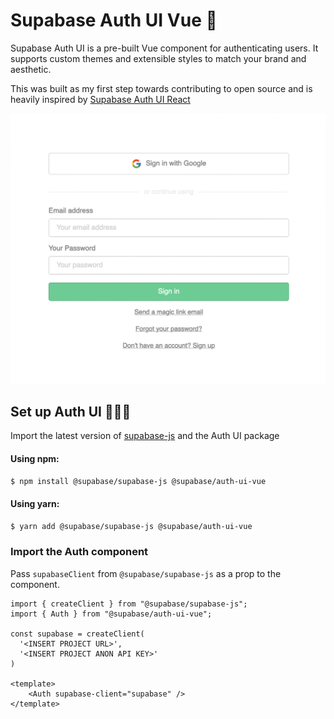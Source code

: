 # Supabase Auth UI Vue 💚

Supabase Auth UI is a pre-built Vue component for authenticating users. It supports custom themes and extensible styles to match your brand and aesthetic.

This was built as my first step towards contributing to open source and is heavily inspired by [Supabase Auth UI React](https://github.com/supabase/auth-ui/tree/main/packages/react)

<img width="552" src="/auth.png" alt="Screenshot of what the Auth component looks like the with the ThemeSupa theme">

## Set up Auth UI 👷🏽‍♂️
Import the latest version of [supabase-js](https://supabase.com/docs/reference/javascript) and the Auth UI package
#### Using npm:
```bash
$ npm install @supabase/supabase-js @supabase/auth-ui-vue
```

#### Using yarn:
```bash
$ yarn add @supabase/supabase-js @supabase/auth-ui-vue
```

### Import the Auth component
Pass `supabaseClient` from `@supabase/supabase-js` as a prop to the component.
```vue
import { createClient } from "@supabase/supabase-js";
import { Auth } from "@supabase/auth-ui-vue";

const supabase = createClient(
  '<INSERT PROJECT URL>',
  '<INSERT PROJECT ANON API KEY>'
)

<template>
    <Auth supabase-client="supabase" />
</template>
```